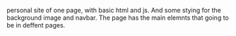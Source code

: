 personal site of one page, with basic html and js. And some stying for the background image and navbar. The page has the main elemnts that going to be in deffent pages. 
